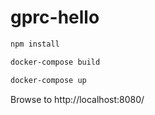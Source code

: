 # gprc-hello


```html
npm install
```

```html
docker-compose build
```

```html
docker-compose up
```

Browse to http://localhost:8080/